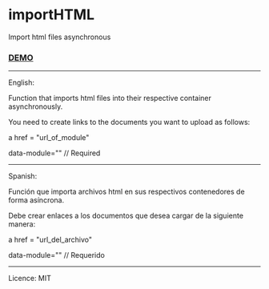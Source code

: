 # importHTML

Import html files asynchronous

### [DEMO](https://galiprandi.github.io/js/importHTML/)

---

English:

Function that imports html files into their respective container asynchronously.

You need to create links to the documents you want to upload as follows:

a href = "url_of_module"

data-module="" // Required

---

Spanish:

Función que importa archivos html en sus respectivos contenedores de forma asíncrona.

Debe crear enlaces a los documentos que desea cargar de la siguiente manera:

a href = "url_del_archivo"

data-module="" // Requerido

---

Licence: MIT
